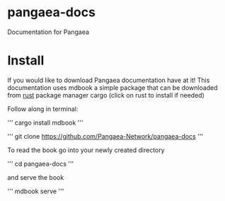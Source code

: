 # pangaea-docs

Documentation for Pangaea

# Install

If you would like to download Pangaea documentation have at it! This documentation uses mdbook a simple package that can be downloaded from [rust](https://www.rust-lang.org/tools/install) package manager cargo (click on rust to install if needed)

Follow along in terminal:

'''
cargo install mdbook
'''

'''
git clone https://github.com/Pangaea-Network/pangaea-docs
'''

To read the book go into your newly created directory

'''
cd pangaea-docs
'''

and serve the book

'''
mdbook serve
'''



